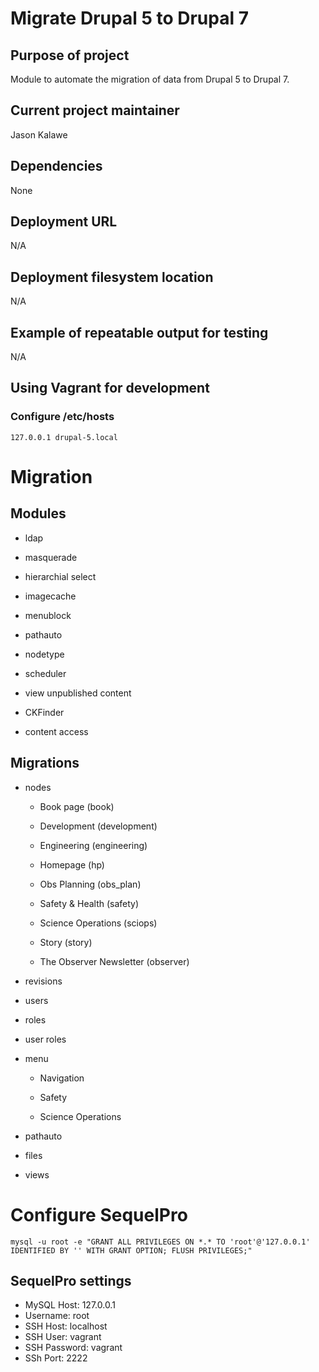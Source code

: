 # Migrate Drupal 5 to Drupal 7

## Purpose of project

Module to automate the migration of data from Drupal 5 to Drupal 7.

## Current project maintainer

Jason Kalawe

## Dependencies

None

## Deployment URL

N/A

## Deployment filesystem location

N/A

## Example of repeatable output for testing

N/A

## Using Vagrant for development

### Configure /etc/hosts

```
127.0.0.1 drupal-5.local
```


# Migration

## Modules

+ ldap

+ masquerade

+ hierarchial select

+ imagecache

+ menublock

+ pathauto

+ nodetype

+ scheduler

+ view unpublished content

+ CKFinder

+ content access

## Migrations

+ nodes

  + Book page (book)

  + Development (development)

  + Engineering (engineering)

  + Homepage (hp)

  + Obs Planning (obs_plan)

  + Safety & Health (safety)

  + Science Operations (sciops)

  + Story (story)

  + The Observer Newsletter (observer)

+ revisions

+ users 

+ roles

+ user roles

+ menu

  + Navigation

  + Safety

  + Science Operations

+ pathauto

+ files

+ views


# Configure SequelPro

```
mysql -u root -e "GRANT ALL PRIVILEGES ON *.* TO 'root'@'127.0.0.1' IDENTIFIED BY '' WITH GRANT OPTION; FLUSH PRIVILEGES;"
```

## SequelPro settings

+ MySQL Host: 127.0.0.1
+ Username: root
+ SSH Host: localhost
+ SSH User: vagrant
+ SSH Password: vagrant
+ SSh Port: 2222

